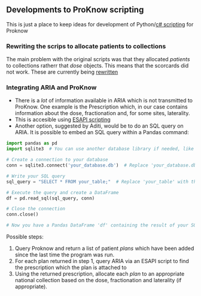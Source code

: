 
## Developments to ProKnow scripting

This is just a place to keep ideas for development of Python/[c# scripting](../../esapi/README.md) for Proknow 

### Rewriting the scrips to allocate patients to collections

The main problem with the original scripts was that they allocated _patients_ to collections ratherr that _dose_ objects. This means that the scorcards did not work.  These are currently being [rewritten](https://github.com/GrahamArden/Hull_tandf_scripts)

### Integrating ARIA and ProKnow
   - There is a _lot_ of information available in ARIA which is not transmitted to ProKnow. One example is the Prescription which, in our case contains information about the dose, fractionation and, for some sites, laterality.
   - This is accesible using [ESAPI scripting](../../esapi/README.md)
   - Another option, suggested by Aditi, would be to do an SQL query on ARIA. It is possible to embed an SQL query within a Pandas command:

``` python
import pandas as pd
import sqlite3  # You can use another database library if needed, like sqlalchemy

# Create a connection to your database
conn = sqlite3.connect('your_database.db')  # Replace 'your_database.db' with your actual database file

# Write your SQL query
sql_query = "SELECT * FROM your_table;"  # Replace 'your_table' with the name of your table

# Execute the query and create a DataFrame
df = pd.read_sql(sql_query, conn)

# Close the connection
conn.close()

# Now you have a Pandas DataFrame 'df' containing the result of your SQL query
```

Possible steps:

1. Query Proknow and return a list of patient _plans_ which have been added since the last time the program was run.
2.  For each plan returned in step 1, query ARIA via an ESAPI script to find the prescription which the plan is attached to
3.  Using the returned prescription, allocate each _plan_ to an appropriate national collection based on the dose, fractionation and laterality (if appropriate).
